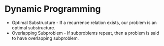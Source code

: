 # Dynamic Programming

- Optimal Substructure - If a recurrence relation exists, our problem is an optimal substructure.
- Overlapping Subproblem - If subproblems repeat, then a problem is said to have overlapping subproblem.

